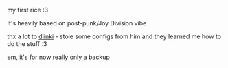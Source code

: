 my first rice :3 


It's heavily based on post-punk/Joy Division vibe


thx a lot to [diinki](https://github.com/diinki) - stole some configs from him and they learned me how to do the stuff :3 


em, it's for now really only a backup
